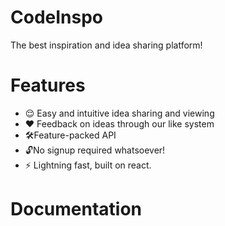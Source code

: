 # CodeInspo
 The best inspiration and idea sharing platform!



# Features 
<ul>
   <li>
    😌 Easy and intuitive idea sharing and viewing
   </li>
    <li>
    ❤️ Feedback on ideas through our like system
   </li>
    <li>
      🛠️Feature-packed API
   </li>
    <li>
     🔓No signup required whatsoever!
   </li>
    <li>
     ⚡️ Lightning fast, built on react.
   </li>

</ul>

# Documentation
